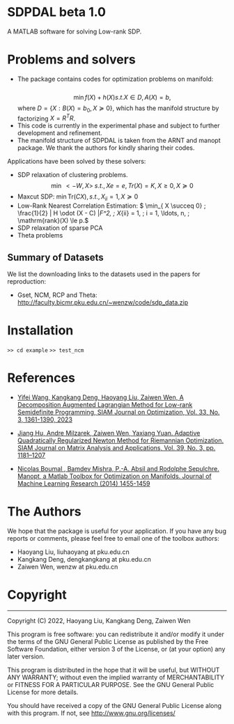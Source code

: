  

 # SDPDAL beta 1.0
 A MATLAB software for solving Low-rank SDP.

 # Problems and solvers
 - The package contains codes for optimization problems on manifold:   
    ​        $$\min  f(X) + h(X)  s.t. X \in D, A(X) = b,$$ 
    where $D = \{X: B(X)=b_0, X\succeq 0\}$, which has the manifold structure by factorizing $X = R^TR$. 
 - This code is currently in the experimental phase and subject to further development and refinement. 
 - The manifold structure of SDPDAL is taken from the ARNT and manopt package.  We thank the authors for kindly sharing their codes. 

Applications have been solved by these solvers:
- SDP relaxation of clustering problems.
  $$\min \;  <-W,X>\;  s.t., Xe = e, Tr(X) = K, X \geq 0, X\succeq 0$$
- Maxcut SDP: $\min  \mathrm{Tr}(CX), s.t., X_{ii}=1, X \succeq 0$
- Low-Rank Nearest Correlation  Estimation: $ \min_{ X \succeq 0} \; \frac{1}{2} \| H \odot (X - C) \|_F^2, \; X_{ii} = 1, \; i = 1, \ldots, n, \; \mathrm{rank}(X) \le p.$
- SDP relaxation of sparse PCA
- Theta problems

## Summary of Datasets 
We list the downloading links to the datasets used in the papers for reproduction:
* Gset, NCM, RCP and Theta: http://faculty.bicmr.pku.edu.cn/~wenzw/code/sdp_data.zip

# Installation 

 `>> cd example` 
 `>> test_ncm`
 
# References
- [Yifei Wang, Kangkang Deng, Haoyang Liu, Zaiwen Wen, A Decomposition Augmented Lagrangian Method for Low-rank Semidefinite Programming, SIAM Journal on Optimization, Vol. 33, No. 3, 1361-1390, 2023](https://arxiv.org/pdf/2109.11707.pdf)

- [Jiang Hu, Andre Milzarek, Zaiwen Wen, Yaxiang Yuan. Adaptive Quadratically Regularized Newton Method for Riemannian Optimization. SIAM Journal on Matrix Analysis and Applications, Vol. 39, No. 3, pp. 1181–1207](https://epubs.siam.org/doi/10.1137/17M1142478)

- [Nicolas Boumal , Bamdev Mishra, P.-A. Absil and Rodolphe Sepulchre. Manopt, a Matlab Toolbox for Optimization on Manifolds. Journal of Machine Learning Research (2014) 1455-1459](http://jmlr.org/papers/v15/boumal14a.html)


 # The Authors
 We hope that the package is useful for your application.  If you have any bug reports or comments, please feel free to email one of the toolbox authors:
 * Haoyang Liu, liuhaoyang at pku.edu.cn
 * Kangkang Deng, dengkangkang at pku.edu.cn
 * Zaiwen Wen, wenzw at pku.edu.cn


 # Copyright
-------------------------------------------------------------------------
   Copyright (C) 2022, Haoyang Liu, Kangkang Deng, Zaiwen Wen

   This program is free software: you can redistribute it and/or modify
   it under the terms of the GNU General Public License as published by
   the Free Software Foundation, either version 3 of the License, or
   (at your option) any later version.

   This program is distributed in the hope that it will be useful,
   but WITHOUT ANY WARRANTY; without  even the implied warranty of
   MERCHANTABILITY or FITNESS FOR A PARTICULAR PURPOSE.  See the
   GNU General Public License for more details.

   You should have received a copy of the GNU General Public License
   along with this program.  If not, see <http://www.gnu.org/licenses/>

